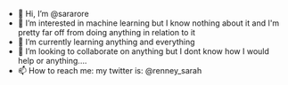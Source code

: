 - 👋 Hi, I’m @sararore
- 👀 I’m interested in machine learning but I know nothing about it and I'm pretty far off from doing anything in relation to it
- 🌱 I’m currently learning anything and everything
- 💞️ I’m looking to collaborate on anything but I dont know how I would help or anything....
- 📫 How to reach me: my twitter is: @renney_sarah

<!---
sararore/sararore is a ✨ special ✨ repository because its `README.md` (this file) appears on your GitHub profile.
You can click the Preview link to take a look at your changes.
--->
